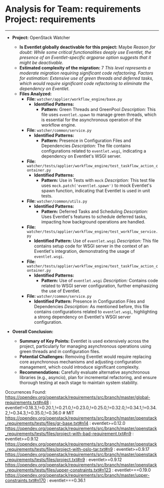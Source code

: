 # Analysis for Team: requirements Project: requirements
---

- **Project:** OpenStack Watcher
  - **Is Eventlet globally deactivable for this project:** Maybe
    *Reason for doubt: While some critical functionalities deeply use Eventlet, the presence of an Eventlet-specific argparse option suggests that it might be deactivable.*
  - **Estimated complexity of the migration:** 7
    *This level represents a moderate migration requiring significant code refactoring.*
    *Factors for estimation: Extensive use of green threads and deferred tasks, which would require significant code refactoring to eliminate the dependency on Eventlet.*
  - **Files Analyzed:**
    - **File:** `watcher/applier/workflow_engine/base.py`
      - **Identified Patterns:**
        - **Pattern:** Green Threads and GreenPool
          *Description:* This file uses `eventlet.spawn` to manage green threads, which is essential for the asynchronous operation of the workflow engine.
    - **File:** `watcher/common/service.py`
      - **Identified Patterns:**
        - **Pattern:** Presence in Configuration Files and Dependencies
          *Description:* The file contains configurations related to `eventlet.wsgi`, indicating a dependency on Eventlet's WSGI server.
    - **File:** `watcher/tests/applier/workflow_engine/test_taskflow_action_container.py`
      - **Identified Patterns:**
        - **Pattern:** Use in Tests with `mock`
          *Description:* This test file uses `mock.patch('eventlet.spawn')` to mock Eventlet's spawn function, indicating that Eventlet is used in unit tests.
    - **File:** `watcher/common/utils.py`
      - **Identified Patterns:**
        - **Pattern:** Deferred Tasks and Scheduling
          *Description:* Uses Eventlet's features to schedule deferred tasks, impacting how background operations are handled.
    - **File:** `watcher/tests/applier/workflow_engine/test_workflow_service.py`
      - **Identified Pattern:** Use of `eventlet.wsgi`
        *Description:* This file contains setup code for WSGI server in the context of an Eventlet's integration, demonstrating the usage of `eventlet.wsgi`.
    - **File:** `watcher/tests/applier/workflow_engine/test_taskflow_action_container.py`
      - **Identified Patterns:**
        - **Pattern:** Use of `eventlet.wsgi`
          *Description:* Contains code related to WSGI server configuration, further emphasizing the use of Eventlet.
    - **File:** `watcher/common/service.py`
      - **Identified Pattern:** Presence in Configuration Files and Dependencies
        *Description:* As mentioned before, this file contains configurations related to `eventlet.wsgi`, highlighting a strong dependency on Eventlet's WSGI server configuration.

- **Overall Conclusion:**
  - **Summary of Key Points:** Eventlet is used extensively across the project, particularly for managing asynchronous operations using green threads and in configuration files.
  - **Potential Challenges:** Removing Eventlet would require replacing core asynchronous mechanisms and adjusting configuration management, which could introduce significant complexity.
  - **Recommendations:** Carefully evaluate alternative asynchronous libraries (e.g., asyncio), plan for incremental refactoring, and ensure thorough testing at each stage to maintain system stability.

Occurrences Found:
https://opendev.org/openstack/requirements/src/branch/master/global-requirements.txt#n48 : eventlet!=0.18.3,!=0.20.1,!=0.21.0,!=0.23.0,!=0.25.0,!=0.32.0,!=0.34.1,!=0.34.2,!=0.34.3,!=0.35.0,!=0.36.0  # MIT
https://opendev.org/openstack/requirements/src/branch/master/openstack_requirements/tests/files/gr-base.txt#n14 : eventlet>=0.12.0
https://opendev.org/openstack/requirements/src/branch/master/openstack_requirements/tests/files/project-with-bad-requirement.txt#n9 : eventlet>=0.9.12
https://opendev.org/openstack/requirements/src/branch/master/openstack_requirements/tests/files/project-with-oslo-tar.txt#n9 : eventlet>=0.9.17
https://opendev.org/openstack/requirements/src/branch/master/openstack_requirements/tests/files/project.txt#n9 : eventlet>=0.9.12
https://opendev.org/openstack/requirements/src/branch/master/openstack_requirements/tests/files/upper-constraints.txt#n123 : eventlet===0.19.0
https://opendev.org/openstack/requirements/src/branch/master/upper-constraints.txt#n170 : eventlet===0.36.1
